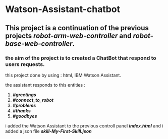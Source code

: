 # Watson-Assistant-chatbot
## This project is a continuation of the previous projects ***robot-arm-web-controller*** and ***robot-base-web-controller***.
### the aim of the project is to created a ChatBot that respond to users requests.


this project done by using : html, IBM Watson Assistant.

the assistant responds to this entities :
1. ***#greetings***
2. ***#connect_to_robot***
3. ***#problems***
4. ***#thanks***
5. ***#goodbyes***


i added the Watson Assistant to the previous controll panel ***index.html***
and i added a json file ***skill-My-First-Skill.json***
